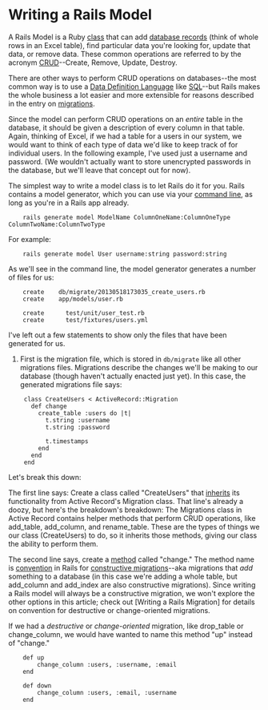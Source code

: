 # Writing a Rails Model

A Rails Model is a Ruby [class](http://google.com) that can add [database records](http://google.com) (think of whole rows in an Excel table), find particular data you're looking for, update that data, or remove data. These common operations are referred to by the acronym [CRUD](http://google.com)--Create, Remove, Update, Destroy. 

There are other ways to perform CRUD operations on databases--the most common  way is to use a [Data Definition Language](http://google.com) like [SQL](http://google.com)--but Rails makes the whole business a lot easier and more extensible for reasons described in the entry on [migrations](https://github.com/brettshollenberger/ruby_wiki/blob/master/Migrations.md). 

Since the model can perform CRUD operations on an _entire_ table in the database, it should be given a description of every column in that table. Again, thinking of Excel, if we had a table for a users in our system, we would want to think of each type of data we'd like to keep track of for individual users. In the following example, I've used just a username and password. (We wouldn't actually want to store unencrypted passwords in the database, but we'll leave that concept out for now). 

The simplest way to write a model class is to let Rails do it for you. Rails contains a model generator, which you can use via your [command line](http://google.com), as long as you're in a Rails app already.

		rails generate model ModelName ColumnOneName:ColumnOneType ColumnTwoName:ColumnTwoType
		
For example: 

		rails generate model User username:string password:string
		
As we'll see in the command line, the model generator generates a number of files for us:

		create    db/migrate/20130518173035_create_users.rb
		create    app/models/user.rb

		create      test/unit/user_test.rb
		create      test/fixtures/users.yml

I've left out a few statements to show only the files that have been generated for us.

1) First is the migration file, which is stored in `db/migrate` like all other migrations files. Migrations describe the changes we'll be making to our database (though haven't actually enacted just yet). In this case, the generated migrations file says: 

		class CreateUsers < ActiveRecord::Migration
		  def change
		    create_table :users do |t|
		      t.string :username
		      t.string :password
		
		      t.timestamps
		    end
		  end
		end
		
Let's break this down:

The first line says: Create a class called "CreateUsers" that [inherits](http://google.com) its functionality from Active Record's Migration class. That line's already a doozy, but here's the breakdown's breakdown: The Migrations class in Active Record contains helper methods that perform CRUD operations, like add_table, add_column, and rename_table. These are the types of things we our class (CreateUsers) to do, so it inherits those methods, giving our class the ability to perform them. 

The second line says, create a [method](http://google.com) called "change." The method name is [convention](http://googe.com) in Rails for [constructive migrations](http://google.com)--aka migrations that _add_ something to a database (in this case we're adding a whole table, but add_column and add_index are also constructive migrations). Since writing a Rails model will always be a constructive migration, we won't explore the other options in this article; check out [Writing a Rails Migration] for details on convention for destructive or change-oriented migrations.

If we had a _destructive_ or _change-oriented_ migration, like drop_table or change_column, we would have wanted to name this method "up" instead of "change." 

		def up
			change_column :users, :username, :email
		end

		def down
  			change_column :users, :email, :username
		end
 


		


